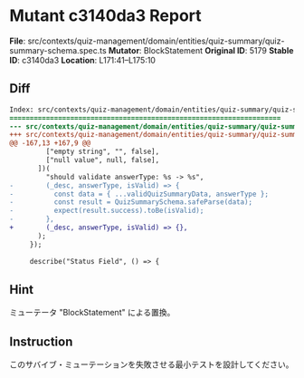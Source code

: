 # Mutant c3140da3 Report

**File**: src/contexts/quiz-management/domain/entities/quiz-summary/quiz-summary-schema.spec.ts
**Mutator**: BlockStatement
**Original ID**: 5179
**Stable ID**: c3140da3
**Location**: L171:41–L175:10

## Diff

```diff
Index: src/contexts/quiz-management/domain/entities/quiz-summary/quiz-summary-schema.spec.ts
===================================================================
--- src/contexts/quiz-management/domain/entities/quiz-summary/quiz-summary-schema.spec.ts	original
+++ src/contexts/quiz-management/domain/entities/quiz-summary/quiz-summary-schema.spec.ts	mutated #5179
@@ -167,13 +167,9 @@
         ["empty string", "", false],
         ["null value", null, false],
       ])(
         "should validate answerType: %s -> %s",
-        (_desc, answerType, isValid) => {
-          const data = { ...validQuizSummaryData, answerType };
-          const result = QuizSummarySchema.safeParse(data);
-          expect(result.success).toBe(isValid);
-        },
+        (_desc, answerType, isValid) => {},
       );
     });
 
     describe("Status Field", () => {
```

## Hint

ミューテータ "BlockStatement" による置換。

## Instruction

このサバイブ・ミューテーションを失敗させる最小テストを設計してください。

